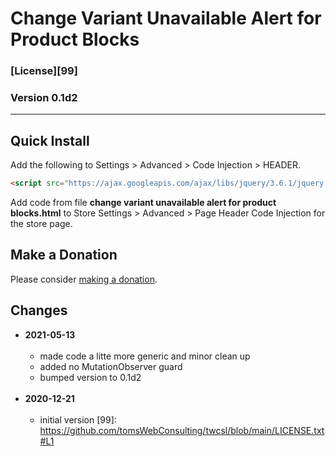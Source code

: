 # Change Variant Unavailable Alert for Product Blocks

### [License][99]

### Version 0.1d2

---

## Quick Install

Add the following to Settings > Advanced > Code Injection > HEADER.

```html
<script src="https://ajax.googleapis.com/ajax/libs/jquery/3.6.1/jquery.min.js"></script>
```

Add code from file **change variant unavailable alert for product blocks.html**
to Store Settings > Advanced > Page Header Code Injection for the store page.

## Make a Donation

Please consider [making a donation](https://github.com/tomsWebConsulting/twcsl#make-a-donation).

## Changes

* **2021-05-13**
<br><br>
  * made code a litte more generic and minor clean up
  * added no MutationObserver guard
  * bumped version to 0.1d2
  <br><br>
* **2020-12-21**
<br><br>
  * initial version
[99]: https://github.com/tomsWebConsulting/twcsl/blob/main/LICENSE.txt#L1
